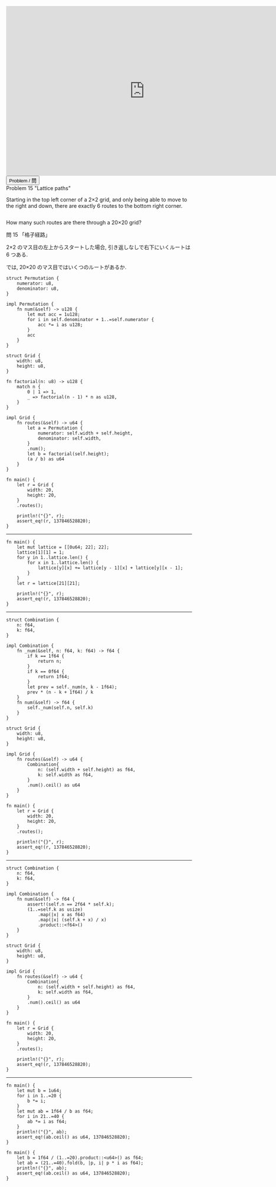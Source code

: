 <html><iframe src="https://docs.google.com/presentation/d/e/2PACX-1vSD27mp0PbcpszSY1rHZJbt-ys8hKwcyUgZ9AneW1vmTdWXaj_JPXGZoj3Bu9IcwF_zUGunFeLjC-Ed/embed?start=false&loop=false&delayms=3000" frameborder="0" width="750" height="460" allowfullscreen="true" mozallowfullscreen="true" webkitallowfullscreen="true"></iframe></html>

<html>
<button class="accordion" onclick="toggle('the-accordion');">Problem / 問</button>
<div id="the-accordion" class="panel w3-hide">
Problem 15 "Lattice paths"

<p>Starting in the top left corner of a 2×2 grid, and only being able to move to the right and down, there are exactly 6 routes to the bottom right corner.</p>
<div class="center">
<img src="https://projecteuler.net/project/images/p015.png" class="dark_img" alt="" /></div>
<p>How many such routes are there through a 20×20 grid?</p>

問 15 「格子経路」

2×2 のマス目の左上からスタートした場合, 引き返しなしで右下にいくルートは 6 つある.

では, 20×20 のマス目ではいくつのルートがあるか.
</div>
</html>


```rust,editable
struct Permutation {
    numerator: u8,
    denominator: u8,
}

impl Permutation {
    fn num(&self) -> u128 {
        let mut acc = 1u128;
        for i in self.denominator + 1..=self.numerator {
            acc *= i as u128;
        }
        acc
    }
}

struct Grid {
    width: u8,
    height: u8,
}

fn factorial(n: u8) -> u128 {
    match n {
        0 | 1 => 1,
        _ => factorial(n - 1) * n as u128,
    }
}

impl Grid {
    fn routes(&self) -> u64 {
        let a = Permutation {
            numerator: self.width + self.height,
            denominator: self.width,
        }
        .num();
        let b = factorial(self.height);
        (a / b) as u64
    }
}

fn main() {
    let r = Grid {
        width: 20,
        height: 20,
    }
    .routes();

    println!("{}", r);
    assert_eq!(r, 137846528820);
}
```

---

```rust,editable
fn main() {
    let mut lattice = [[0u64; 22]; 22];
    lattice[1][1] = 1;
    for y in 1..lattice.len() {
        for x in 1..lattice.len() {
            lattice[y][x] += lattice[y - 1][x] + lattice[y][x - 1];
        }
    }
    let r = lattice[21][21];

    println!("{}", r);
    assert_eq!(r, 137846528820);
}
```

---

```rust,editable
struct Combination {
    n: f64,
    k: f64,
}

impl Combination {
    fn _num(&self, n: f64, k: f64) -> f64 {
        if k == 1f64 {
            return n;
        }
        if k == 0f64 {
            return 1f64;
        }
        let prev = self._num(n, k - 1f64);
        prev * (n - k + 1f64) / k
    }
    fn num(&self) -> f64 {
        self._num(self.n, self.k)
    }
}

struct Grid {
    width: u8,
    height: u8,
}

impl Grid {
    fn routes(&self) -> u64 {
        Combination{
            n: (self.width + self.height) as f64,
            k: self.width as f64,
        }
        .num().ceil() as u64
    }
}

fn main() {
    let r = Grid {
        width: 20,
        height: 20,
    }
    .routes();

    println!("{}", r);
    assert_eq!(r, 137846528820);
}
```

---

```rust,editable
struct Combination {
    n: f64,
    k: f64,
}

impl Combination {
    fn num(&self) -> f64 {
        assert!(self.n == 2f64 * self.k);
        (1..=self.k as usize)
            .map(|x| x as f64)
            .map(|x| (self.k + x) / x)
            .product::<f64>()
    }
}

struct Grid {
    width: u8,
    height: u8,
}

impl Grid {
    fn routes(&self) -> u64 {
        Combination{
            n: (self.width + self.height) as f64,
            k: self.width as f64,
        }
        .num().ceil() as u64
    }
}

fn main() {
    let r = Grid {
        width: 20,
        height: 20,
    }
    .routes();

    println!("{}", r);
    assert_eq!(r, 137846528820);
}
```
---
```rust,editable
fn main() {
    let mut b = 1u64;
    for i in 1..=20 {
        b *= i;
    }
    let mut ab = 1f64 / b as f64;
    for i in 21..=40 {
        ab *= i as f64;
    }
    println!("{}", ab);
    assert_eq!(ab.ceil() as u64, 137846528820);
}
```
```rust,editable
fn main() {
    let b = 1f64 / (1..=20).product::<u64>() as f64;
    let ab = (21..=40).fold(b, |p, i| p * i as f64);
    println!("{}", ab);
    assert_eq!(ab.ceil() as u64, 137846528820);
}
```

